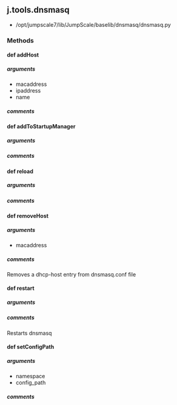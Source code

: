 ## j.tools.dnsmasq

- /opt/jumpscale7/lib/JumpScale/baselib/dnsmasq/dnsmasq.py

### Methods

#### def addHost 
##### arguments

- macaddress
- ipaddress
- name

##### comments

#### def addToStartupManager 
##### arguments

##### comments

#### def reload 
##### arguments

##### comments

#### def removeHost 
##### arguments

- macaddress

##### comments

Removes a dhcp-host entry from dnsmasq.conf file

#### def restart 
##### arguments

##### comments

Restarts dnsmasq

#### def setConfigPath 
##### arguments

- namespace
- config_path

##### comments

